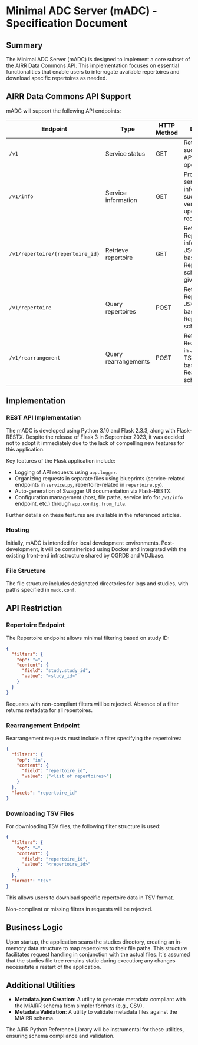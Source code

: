 # Minimal ADC Server (mADC) - Specification Document

## Summary

The Minimal ADC Server (mADC) is designed to implement a core subset of the AIRR Data Commons API. This implementation focuses on essential functionalities that enable users to interrogate available repertoires and download specific repertoires as needed.

## AIRR Data Commons API Support

mADC will support the following API endpoints:

| Endpoint                         | Type               | HTTP Method | Description                                                                                      |
|----------------------------------|--------------------|-------------|--------------------------------------------------------------------------------------------------|
| `/v1`                            | Service status     | GET         | Returns success if the API service is operational.                                               |
| `/v1/info`                       | Service information| GET         | Provides service information such as name, version, etc., upon successful request.               |
| `/v1/repertoire/{repertoire_id}` | Retrieve repertoire| GET         | Returns Repertoire information in JSON format based on the Repertoire schema for a given ID.     |
| `/v1/repertoire`                 | Query repertoires  | POST        | Returns a list of Repertoires in JSON format based on the Repertoire schema.                     |
| `/v1/rearrangement`              | Query rearrangements| POST       | Returns a list of Rearrangements in JSON or AIRR TSV format based on the Rearrangement schema.   |

## Implementation

### REST API Implementation

The mADC is developed using Python 3.10 and Flask 2.3.3, along with Flask-RESTX. Despite the release of Flask 3 in September 2023, it was decided not to adopt it immediately due to the lack of compelling new features for this application.

Key features of the Flask application include:

- Logging of API requests using `app.logger`.
- Organizing requests in separate files using blueprints (service-related endpoints in `service.py`, repertoire-related in `repertoire.py`).
- Auto-generation of Swagger UI documentation via Flask-RESTX.
- Configuration management (host, file paths, service info for `/v1/info` endpoint, etc.) through `app.config.from_file`.

Further details on these features are available in the referenced articles.

### Hosting

Initially, mADC is intended for local development environments. Post-development, it will be containerized using Docker and integrated with the existing front-end infrastructure shared by OGRDB and VDJbase.

### File Structure

The file structure includes designated directories for logs and studies, with paths specified in `madc.conf`.

## API Restriction

### Repertoire Endpoint

The Repertoire endpoint allows minimal filtering based on study ID:

```json
{
  "filters": {
    "op": "=",
    "content": {
      "field": "study.study_id",
      "value": "<study_id>"
    }
  }
}
```

Requests with non-compliant filters will be rejected. Absence of a filter returns metadata for all repertoires.

### Rearrangement Endpoint

Rearrangement requests must include a filter specifying the repertoires:

```json
{
  "filters": {
    "op": "in",
    "content": {
      "field": "repertoire_id",
      "value": ["<list of repertoires>"]
    }
  },
  "facets": "repertoire_id"
}
```

### Downloading TSV Files

For downloading TSV files, the following filter structure is used:

```json
{
  "filters": {
    "op": "=",
    "content": {
      "field": "repertoire_id",
      "value": "<repertoire_id>"
    }
  },
  "format": "tsv"
}
```

This allows users to download specific repertoire data in TSV format.

Non-compliant or missing filters in requests will be rejected.



## Business Logic

Upon startup, the application scans the studies directory, creating an in-memory data structure to map repertoires to their file paths. This structure facilitates request handling in conjunction with the actual files. It's assumed that the studies file tree remains static during execution; any changes necessitate a restart of the application.

## Additional Utilities

- **Metadata.json Creation**: A utility to generate metadata compliant with the MiAIRR schema from simpler formats (e.g., CSV).
- **Metadata Validation**: A utility to validate metadata files against the MiAIRR schema.

The AIRR Python Reference Library will be instrumental for these utilities, ensuring schema compliance and validation.

